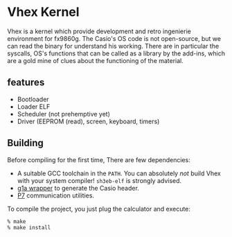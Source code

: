 # Vhex Kernel

Vhex is a kernel which provide development and retro ingenierie environment for fx9860g.
The Casio's OS code is not open-source, but we can read the binary for understand his working.
There are in particular the syscalls, OS's functions that can be called as a library by the add-ins, which are a gold mine of clues about the functioning of the material.

## features
* Bootloader
* Loader ELF
* Scheduler (not prehemptive yet)
* Driver (EEPROM (read), screen, keyboard, timers)

## Building

Before compiling for the first time, There are few dependencies:
* A suitable GCC toolchain in the `PATH`. You can absolutely *not* build Vhex
  with your system compiler! `sh3eb-elf` is strongly advised.
* [g1a wrapper](https://bitbucket.org/Lephenixnoir/add-in-wrapper/src/master/) to generate the Casio header.
* [P7](https://p7.planet-casio.com/) communication utilities.

To compile the project, you just plug the calculator and execute:

	% make
	% make install
